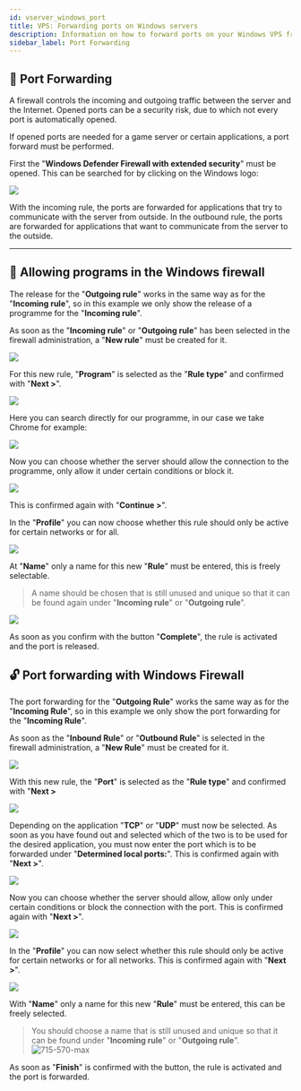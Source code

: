 ```yaml
---
id: vserver_windows_port
title: VPS: Forwarding ports on Windows servers
description: Information on how to forward ports on your Windows VPS from ZAP-Hosting - ZAP-Hosting.com documentation
sidebar_label: Port Forwarding
---
```


## 📝 Port Forwarding

A firewall controls the incoming and outgoing traffic between the server and the Internet.
Opened ports can be a security risk, due to which not every port is automatically opened.

If opened ports are needed for a game server or certain applications, a port forward must be performed.

First the "**Windows Defender Firewall with extended security**" must be opened.
This can be searched for by clicking on the Windows logo:

![](https://user-images.githubusercontent.com/61839701/166197502-2350fe8a-3965-4ba0-8237-66f1d7b2e94a.png)

With the incoming rule, the ports are forwarded for applications that try to communicate with the server from outside.
In the outbound rule, the ports are forwarded for applications that want to communicate from the server to the outside.


***

<!--DOCUSAURUS_CODE_TABS-->

<!--💾 Allowing programs in the Windows firewall-->

## 💾 Allowing programs in the Windows firewall

The release for the "**Outgoing rule**" works in the same way as for the "**Incoming rule**", so in this example we only show the release of a programme for the "**Incoming rule**".

As soon as the "**Incoming rule**" or "**Outgoing rule**" has been selected in the firewall administration, a "**New rule**" must be created for it.

![](https://user-images.githubusercontent.com/61839701/166197531-984726dd-befc-4488-bcc3-c140e7229076.png)

For this new rule, "**Program**" is selected as the "**Rule type**" and confirmed with "**Next >**".

![](https://user-images.githubusercontent.com/61839701/166197550-e9e0e472-40d0-4c42-ab80-00271aff2628.png)

Here you can search directly for our programme, in our case we take Chrome for example:

![](https://user-images.githubusercontent.com/61839701/166197577-3d2f4116-2fc4-4c35-a169-c94cd7871d9d.png)

Now you can choose whether the server should allow the connection to the programme, only allow it under certain conditions or block it.

![](https://user-images.githubusercontent.com/61839701/166197598-1af69566-40b4-46e9-8ec9-17f5aea8a393.png)

This is confirmed again with "**Continue >**".

In the "**Profile**" you can now choose whether this rule should only be active for certain networks or for all. 

![](https://user-images.githubusercontent.com/61839701/166197624-8883a2d4-da7a-482b-9939-79cd15d6ac64.png)

At "**Name**" only a name for this new "**Rule**" must be entered, this is freely selectable.

> A name should be chosen that is still unused and unique so that it can be found again under "**Incoming rule**" or "**Outgoing rule**".

![](https://user-images.githubusercontent.com/61839701/166197676-0e575fa1-5ae7-48be-b5fc-b9d1ddad0d8c.png)

As soon as you confirm with the button "**Complete**", the rule is activated and the port is released.


<!--🔓 Port forwarding with Windows Firewall-->

## 🔓 Port forwarding with Windows Firewall


The port forwarding for the "**Outgoing Rule**" works the same way as for the "**Incoming Rule**", so in this example we only show the port forwarding for the "**Incoming Rule**".

As soon as the "**Inbound Rule**" or "**Outbound Rule**" is selected in the firewall administration, a "**New Rule**" must be created for it.

![](https://user-images.githubusercontent.com/61839701/166197550-e9e0e472-40d0-4c42-ab80-00271aff2628.png)

With this new rule, the "**Port**" is selected as the "**Rule type**" and confirmed with "**Next >**

![](https://user-images.githubusercontent.com/61839701/166197723-8952c3d0-939b-4120-a6c7-79a6e37399cc.png)

Depending on the application "**TCP**" or "**UDP**" must now be selected. 
As soon as you have found out and selected which of the two is to be used for the desired application, you must now enter the port which is to be forwarded under "**Determined local ports:**".
This is confirmed again with "**Next >**".

![](https://user-images.githubusercontent.com/61839701/166197748-71fdb9ee-c113-4cc9-b80d-bdb6c7f14205.png)

Now you can choose whether the server should allow, allow only under certain conditions or block the connection with the port.
This is confirmed again with "**Next >**".

![](https://user-images.githubusercontent.com/61839701/166197773-c4b16bf2-579b-4f8b-890a-0618d836f93a.png)

In the "**Profile**" you can now select whether this rule should only be active for certain networks or for all networks. 
This is confirmed again with "**Next >**".

![](https://user-images.githubusercontent.com/61839701/166197793-7888540c-27bf-4daa-9160-fe9bfc961117.png)

With "**Name**" only a name for this new "**Rule**" must be entered, this can be freely selected.

> You should choose a name that is still unused and unique so that it can be found under "**Incoming rule**" or "**Outgoing rule**".
![715-570-max](https://screensaver01.zap-hosting.com/index.php/s/cfRpq3zA9on2aoW/preview)

As soon as "**Finish**" is confirmed with the button, the rule is activated and the port is forwarded.

<!--END_DOCUSAURUS_CODE_TABS-->
